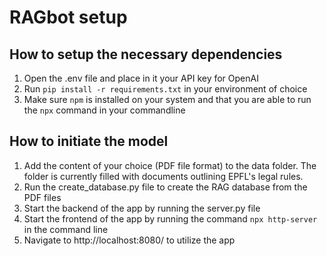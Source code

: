 # RAGbot setup

## How to setup the necessary dependencies

1. Open the .env file and place in it your API key for OpenAI
2. Run `pip install -r requirements.txt` in your environment of choice
2. Make sure `npm` is installed on your system and that you are able to run the `npx` command in your commandline

## How to initiate the model

1. Add the content of your choice (PDF file format) to the data folder. The folder is currently filled with documents outlining EPFL's legal rules.
2. Run the create_database.py file to create the RAG database from the PDF files
3. Start the backend of the app by running the server.py file
4. Start the frontend of the app by running the command `npx http-server` in the command line
5. Navigate to http://localhost:8080/ to utilize the app